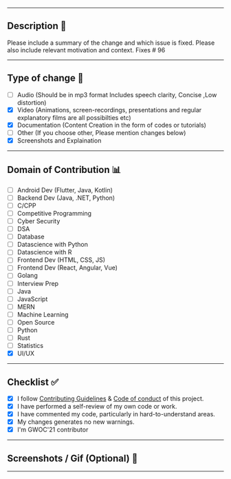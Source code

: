 <hr>

## Description 📜

Please include a summary of the change and which issue is fixed. Please also include relevant motivation and context. 
Fixes # 96 

<hr>

## Type of change 📝

<!----Please delete options that are not relevant.And in order to tick the check box just put x inside them for example [x] like this----->

- [ ] Audio (Should be in mp3 format Includes speech clarity, Concise ,Low distortion)
- [x] Video (Animations, screen-recordings, presentations and regular explanatory films are all possibilties etc)
- [x] Documentation (Content Creation in the form of codes or tutorials)
- [ ] Other (If you choose other, Please mention changes below)
- [x] Screenshots and Explaination

<hr>

## Domain of Contribution 📊

<!----Please delete options that are not relevant.And in order to tick the check box just but x inside them for example [x] like this----->

- [ ] Android Dev (Flutter, Java, Kotlin)
- [ ] Backend Dev (Java, .NET, Python)
- [ ] C/CPP
- [ ] Competitive Programming
- [ ] Cyber Security
- [ ] DSA
- [ ] Database
- [ ] Datascience with Python
- [ ] Datascience with R
- [ ] Frontend Dev (HTML, CSS, JS)
- [ ] Frontend Dev (React, Angular, Vue)
- [ ] Golang
- [ ] Interview Prep
- [ ] Java
- [ ] JavaScript
- [ ] MERN
- [ ] Machine Learning
- [ ] Open Source
- [ ] Python
- [ ] Rust
- [ ] Statistics
- [x] UI/UX

<hr>
 
## Checklist ✅

<!----Please delete options that are not relevant.And in order to tick the check box just but x inside them for example [x] like this----->

- [x] I follow [Contributing Guidelines](https://github.com/girlscript/winter-of-contributing/blob/main/.github/CONTRIBUTING.md) & [Code of conduct](https://github.com/girlscript/winter-of-contributing/blob/main/.github/CODE_OF_CONDUCT.md) of this project.
- [x] I have performed a self-review of my own code or work.
- [x] I have commented my code, particularly in hard-to-understand areas.
- [x] My changes generates no new warnings.
- [x] I'm GWOC'21 contributor

<hr>

<!----Please delete options that are not relevant.And in order to tick the check box just but x inside them for example [x] like this----->

## Screenshots / Gif (Optional) 📸

<hr>
